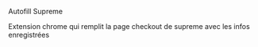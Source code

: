 Autofill Supreme

Extension chrome qui remplit la page checkout de supreme avec les infos enregistrées
